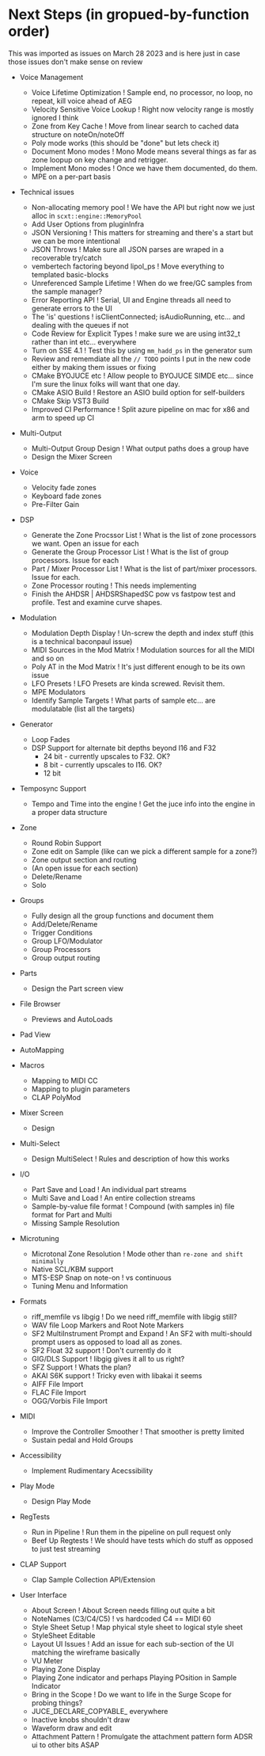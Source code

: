 # Next Steps (in gropued-by-function order) 

This was imported as issues on March 28 2023 and is here just in case those issues don't make sense on review

* Voice Management
  * Voice Lifetime Optimization ! Sample end, no processor, no loop, no repeat, kill voice ahead of AEG
  * Velocity Sensitive Voice Lookup ! Right now velocity range is mostly ignored I think
  * Zone from Key Cache ! Move from linear search to cached data structure on noteOn/noteOff
  * Poly mode works (this should be "done" but lets check it) 
  * Document Mono modes ! Mono Mode means several things as far as zone loopup on key change and retrigger.
  * Implement Mono modes ! Once we have them documented, do them.
  * MPE on a per-part basis
  
* Technical issues
  * Non-allocating memory pool ! We have the API but right now we just alloc in `scxt::engine::MemoryPool`
  * Add User Options from pluginInfra
  * JSON Versioning ! This matters for streaming and there's a start but we can be more intentional
  * JSON Throws ! Make sure all JSON parses are wraped in a recoverable try/catch
  * vembertech factoring beyond lipol_ps ! Move everything to templated basic-blocks
  * Unreferenced Sample Lifetime ! When do we free/GC samples from the sample manager?
  * Error Reporting API ! Serial, UI and Engine threads all need to generate errors to the UI
  * The 'is' questions ! isClientConnected; isAudioRunning, etc... and dealing with the queues if not
  * Code Review for Explicit Types ! make sure we are using int32_t rather than int etc... everywhere
  * Turn on SSE 4.1 ! Test this by using `mm_hadd_ps` in the generator sum
  * Review and rememdiate all the `// TODO` points I put in the new code either by making them issues or fixing
  * CMake BYOJUCE etc ! Allow people to BYOJUCE SIMDE etc... since I'm sure the linux folks will want that one day.
  * CMake ASIO Build ! Restore an ASIO build option for self-builders
  * CMake Skip VST3 Build
  * Improved CI Performance ! Split azure pipeline on mac for x86 and arm to speed up CI

* Multi-Output
  * Multi-Output Group Design ! What output paths does a group have
  * Design the Mixer Screen

* Voice
  * Velocity fade zones
  * Keyboard fade zones
  * Pre-Filter Gain
  
* DSP
  * Generate the Zone Procssor List ! What is the list of zone processors we want. Open an issue for each
  * Generate the Group Processor List ! What is the list of group processors. Issue for each
  * Part / Mixer Processor List ! What is the list of part/mixer processors. Issue for each.
  * Zone Processor routing ! This needs implementing
  * Finish the AHDSR | AHDSRShapedSC pow vs fastpow test and profile. Test and examine curve shapes.
  
* Modulation
  * Modulation Depth Display ! Un-screw the depth and index stuff (this is a technical baconpaul issue)
  * MIDI Sources in the Mod Matrix ! Modulation sources for all the MIDI and so on
  * Poly AT in the Mod Matrix ! It's just different enough to be its own issue
  * LFO Presets ! LFO Presets are kinda screwed. Revisit them.
  * MPE Modulators
  * Identify Sample Targets ! What parts of sample etc... are modulatable (list all the targets)
  
* Generator
  * Loop Fades
  * DSP Support for alternate bit depths beyond I16 and F32
    * 24 bit - currently upscales to F32. OK?
    * 8 bit - currently upscales to I16. OK?
    * 12 bit

* Temposync Support
  * Tempo and Time into the engine ! Get the juce info into the engine in a proper data structure

* Zone
  * Round Robin Support
  * Zone edit on Sample (like can we pick a different sample for a zone?)
  * Zone output section and routing
  * (An open issue for each section)
  * Delete/Rename
  * Solo
* Groups
  * Fully design all the group functions and document them
  * Add/Delete/Rename
  * Trigger Conditions
  * Group LFO/Modulator
  * Group Processors
  * Group output routing
* Parts
  * Design the Part screen view 
* File Browser
  * Previews and AutoLoads
* Pad View
* AutoMapping
* Macros
  * Mapping to MIDI CC
  * Mapping to plugin parameters
  * CLAP PolyMod

* Mixer Screen
  * Design

* Multi-Select
  * Design MultiSelect ! Rules and description of how this works
  
* I/O
  * Part Save and Load ! An individual part streams
  * Multi Save and Load ! An entire collection streams
  * Sample-by-value file format ! Compound (with samples in) file format for Part and Multi
  * Missing Sample Resolution
  
* Microtuning
  * Microtonal Zone Resolution ! Mode other than `re-zone and shift minimally` 
  * Native SCL/KBM support
  * MTS-ESP Snap on note-on ! vs continuous
  * Tuning Menu and Information

* Formats
  * riff_memfile vs libgig ! Do we need riff_memfile with libgig still?
  * WAV file Loop Markers and Root Note Markers
  * SF2 MultiInstrument Prompt and Expand ! An SF2 with multi-should prompt users as opposed to load all as zones.
  * SF2 Float 32 support ! Don't currently do it
  * GIG/DLS Support ! libgig gives it all to us right?
  * SFZ Support ! Whats the plan?
  * AKAI S6K support ! Tricky even with libakai it seems
  * AIFF File Import
  * FLAC File Import
  * OGG/Vorbis File Import
  
* MIDI
  * Improve the Controller Smoother ! That smoother is pretty limited
  * Sustain pedal and Hold Groups

* Accessibility
  * Implement Rudimentary Acecssibility

* Play Mode
  * Design Play Mode

* RegTests
  * Run in Pipeline ! Run them in the pipeline on pull request only 
  * Beef Up Regtests ! We should have tests which do stuff as opposed to just test streaming
  
* CLAP Support
  * Clap Sample Collection API/Extension

* User Interface
  * About Screen ! About Screen needs filling out quite a bit
  * NoteNames (C3/C4/C5) ! vs hardcoded C4 == MIDI 60
  * Style Sheet Setup ! Map phyical style sheet to logical style sheet
  * StyleSheet Editable 
  * Layout UI Issues ! Add an issue for each sub-section of the UI matching the wireframe basically  
  * VU Meter
  * Playing Zone Display
  * Playing Zone indicator and perhaps Playing POsition in Sample Indicator
  * Bring in the Scope ! Do we want to life in the Surge Scope for probing things?
  * JUCE_DECLARE_COPYABLE_ everywhere
  * Inactive knobs shouldn't draw
  * Waveform draw and edit
  * Attachment Pattern ! Promulgate the attachment pattern form ADSR ui to other bits ASAP
